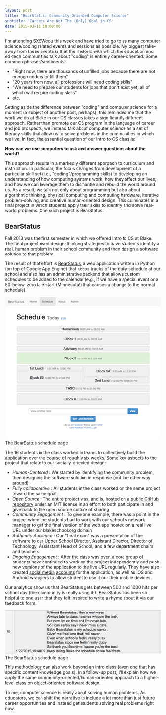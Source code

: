 ```yaml
---
layout: post
title: "BearStatus: Community-Oriented Computer Science"
subtitle: "Careers Are Not The (Only) Goal in CS"
date: 2015-03-11 10:00:00
---
```


I'm attending SXSWedu this week and have tried to go to as many computer science/coding related events and sessions as possible. My biggest take-away from these events is that the rhetoric with which the education and ed-tech communities talk about "coding" is entirely career-oriented. Some common phrases/sentiments:

- "Right now, there are thousands of unfilled jobs because there are not enough coders to fill them"
- "20 years from now, all professions will need coding skills"
- "We need to prepare our students for jobs that don't exist yet, all of which will require coding skills"
- etc.

Setting aside the difference between "coding" and computer science for a moment (a subject of another post, perhaps), this reminded me that the work we do at Blake in our CS classes takes a significantly different approach. Rather than promote our CS program in the language of career and job prospects, we instead talk about computer science as a set of literacy skills that allow us to solve problems in the communities in which we live. In fact, the essential question of our Intro to CS class is:

**How can we use computers to ask and answer questions about the world?**

This approach results in a markedly different approach to curriculum and instruction. In particular, the focus changes from development of a particular skill set (i.e., "coding"/programming skills) to developing an understanding of how computing systems work, how they affect our lives, and how we can leverage them to dismantle and rebuild the world around us. As a result, we talk not only about programming but also about algorithmic thinking, physical computing and computing hardware, iterative problem-solving, and creative human-oriented design. This culminates in a final project in which students apply their skills to identify and solve real-world problems. One such project is BearStatus.

## BearStatus

Fall 2013 was the first semester in which we offered Intro to CS at Blake. The final project used design-thinking strategies to have students identify a real, human problem in their school community and then design a software solution to that problem.

The result of that effort is [BearStatus](http://bearstatus.blakeschool.org/), a web application written in Python (on top of Google App Engine) that keeps tracks of the daily schedule at our school and also has an administrative backend that allows custom schedules to be added to the calendar (e.g., if we have a special event or a 50-below-zero late start (Minnesota!) that causes a change to the normal schedule).

<div class="tweet">
  <div class="tweet-embed">
<img alt="BearStatus Schedule Page" src="/img/2015-03-11-bearstatus_sched_page.png" >
  </div>
  <div class="tweet-caption">
    <div class="tweet-caption-content">
      The BearStatus schedule page
    </div>
  </div>
</div>

The 16 students in the class worked in teams to collectively build the application over the course of roughly six weeks. Some key aspects to the project that relate to our socially-oriented design:

- *Human-Centered* : We started by identifying the community problem, then designing the software solution in response (not the other way around)
- *Fully collaborative* : All students in the class worked on the same project toward the same goal
- *Open Source* : The entire project was, and is, hosted on a [public GitHub repository](https://github.com/shickey/BearStatus) under an MIT license in an effort to both participate in and give back to the open source culture of sharing
- *Community Engagement* : To give one example, there was a point in the project when the students had to work with our school's network manager to get the final version of the web app hosted on a real live URL under our blakeschool.org domain
- *Authentic Audience* : Our "final exam" was a presentation of the software to our Upper School Director, Assistant Director, Director of Technology, Assisstant Head of School, and a few department chairs and teachers
- *Ongoing Engagement* : After the class was over, a core group of students have continued to work on the project independently and push new versions of the application to the live URL regularly. They have also created [social media](https://twitter.com/Bear__Status) [accounts](https://www.facebook.com/bearstatus) for the application, as well as iOS and Android wrappers to allow student to use it our their mobile devices.

Our analytics show us that BearStatus gets between 500 and 1000 hits per school day (the community is really using it!). BearStatus has been so helpful to one user that they felt inspired to write a rhyme about it via our feedback form.

<div class="tweet">
  <div class="tweet-embed">
<img alt="BearStatus Rhymes" src="/img/2015-03-11-bearstatus_rhyme.png" >
  </div>
  <div class="tweet-caption">
    <div class="tweet-caption-content">
      The BearStatus schedule page
    </div>
  </div>
</div>

This methodology can also work beyond an intro class (even one that has specific content knowledge goals). In a follow-up post, I'll explain how we apply the same community-oriented/human-oriented approach to a higher-level class on object-oriented software design.

To me, computer science is really about solving human problems. As educators, we can shift the narrative to include a lot more than just future career opportunities and instead get students solving real problems right now.
